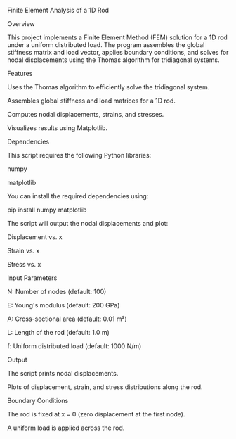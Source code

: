 Finite Element Analysis of a 1D Rod

Overview

This project implements a Finite Element Method (FEM) solution for a 1D rod under a uniform distributed load. The program assembles the global stiffness matrix and load vector, applies boundary conditions, and solves for nodal displacements using the Thomas algorithm for tridiagonal systems.

Features

Uses the Thomas algorithm to efficiently solve the tridiagonal system.

Assembles global stiffness and load matrices for a 1D rod.

Computes nodal displacements, strains, and stresses.

Visualizes results using Matplotlib.

Dependencies

This script requires the following Python libraries:

numpy

matplotlib

You can install the required dependencies using:

pip install numpy matplotlib


The script will output the nodal displacements and plot:

Displacement vs. x

Strain vs. x

Stress vs. x

Input Parameters

N: Number of nodes (default: 100)

E: Young's modulus (default: 200 GPa)

A: Cross-sectional area (default: 0.01 m²)

L: Length of the rod (default: 1.0 m)

f: Uniform distributed load (default: 1000 N/m)

Output

The script prints nodal displacements.

Plots of displacement, strain, and stress distributions along the rod.

Boundary Conditions

The rod is fixed at x = 0 (zero displacement at the first node).

A uniform load is applied across the rod.
